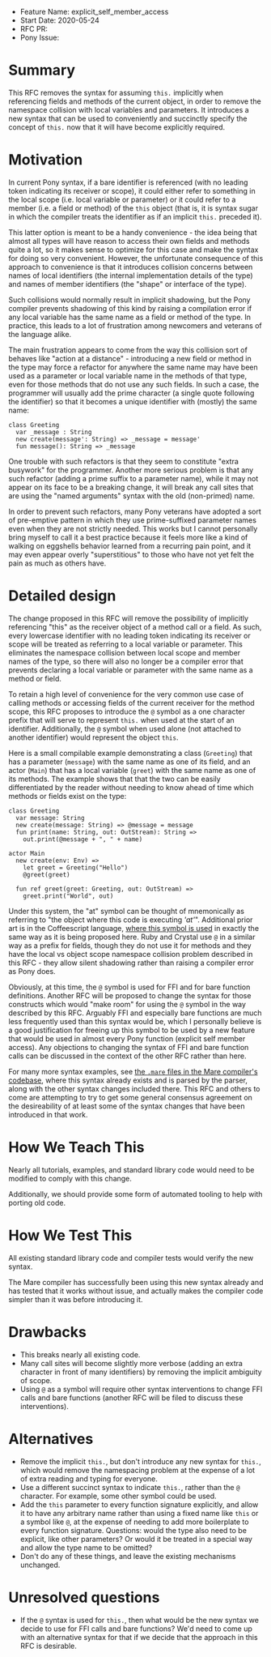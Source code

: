 - Feature Name: explicit_self_member_access
- Start Date: 2020-05-24
- RFC PR:
- Pony Issue:

# Summary

This RFC removes the syntax for assuming `this.` implicitly when referencing fields and methods of the current object, in order to remove the namespace collision with local variables and parameters. It introduces a new syntax that can be used to conveniently and succinctly specify the concept of `this.` now that it will have become explicitly required.

# Motivation

In current Pony syntax, if a bare identifier is referenced (with no leading token indicating its receiver or scope), it could either refer to something in the local scope (i.e. local variable or parameter) or it could refer to a member (i.e. a field or method) of the `this` object (that is, it is syntax sugar in which the compiler treats the identifier as if an implicit `this.` preceded it).

This latter option is meant to be a handy convenience - the idea being that almost all types will have reason to access their own fields and methods quite a lot, so it makes sense to optimize for this case and make the syntax for doing so very convenient. However, the unfortunate consequence of this approach to convenience is that it introduces collision concerns between names of local identifiers (the internal implementation details of the type) and names of member identifiers (the "shape" or interface of the type).

Such collisions would normally result in implicit shadowing, but the Pony compiler prevents shadowing of this kind by raising a compilation error if any local variable has the same name as a field or method of the type. In practice, this leads to a lot of frustration among newcomers and veterans of the language alike.

The main frustration appears to come from the way this collision sort of behaves like "action at a distance" - introducing a new field or method in the type may force a refactor for anywhere the same name may have been used as a parameter or local variable name in the methods of that type, even for those methods that do not use any such fields. In such a case, the programmer will usually add the prime character (a single quote following the identifier) so that it becomes a unique identifier with (mostly) the same name:

```pony
class Greeting
  var _message : String
  new create(message': String) => _message = message'
  fun message(): String => _message
```

One trouble with such refactors is that they seem to constitute "extra busywork" for the programmer. Another more serious problem is that any such
refactor (adding a prime suffix to a parameter name), while it may not appear on its face to be a breaking change, it will break any call sites that are using the "named arguments" syntax with the old (non-primed) name.

In order to prevent such refactors, many Pony veterans have adopted a sort of pre-emptive pattern in which they use prime-suffixed parameter names even when they are not strictly needed. This works but I cannot personally bring myself to call it a best practice because it feels more like a kind of walking on eggshells behavior learned from a recurring pain point, and it may even appear overly "superstitious" to those who have not yet felt the pain as much as others have.

# Detailed design

The change proposed in this RFC will remove the possibility of implicitly referencing "this" as the receiver object of a method call or a field. As such, every lowercase identifier with no leading token indicating its receiver or scope will be treated as referring to a local variable or parameter. This eliminates the namespace collision between local scope and member names of the type, so there will also no longer be a compiler error that prevents declaring a local variable or parameter with the same name as a method or field.

To retain a high level of convenience for the very common use case of calling methods or accessing fields of the current receiver for the method scope, this RFC proposes to introduce the `@` symbol as a one character prefix that will serve to represent `this.` when used at the start of an identifier. Additionally, the `@` symbol when used alone (not attached to another identifier) would represent the object `this`.

Here is a small compilable example demonstrating a class (`Greeting`) that has a parameter (`message`) with the same name as one of its field, and an actor (`Main`) that has a local variable (`greet`) with the same name as one of its methods. The example shows that that the two can be easily differentiated by the reader without needing to know ahead of time which methods or fields exist on the type:

```pony
class Greeting
  var message: String
  new create(message: String) => @message = message
  fun print(name: String, out: OutStream): String =>
    out.print(@message + ", " + name)

actor Main
  new create(env: Env) =>
    let greet = Greeting("Hello")
    @greet(greet)

  fun ref greet(greet: Greeting, out: OutStream) =>
    greet.print("World", out)
```

Under this system, the "at" symbol can be thought of mnemonically as referring to "the object where this code is executing *'at'*". Additional prior art is in the Coffeescript language, [where this symbol is used](https://coffeescript.org/#operators) in exactly the same way as it is being proposed here. Ruby and Crystal use `@` in a similar way as a prefix for fields, though they do not use it for methods and they have the local vs object scope namespace collision problem described in this RFC - they allow silent shadowing rather than raising a compiler error as Pony does.

Obviously, at this time, the `@` symbol is used for FFI and for bare function definitions. Another RFC will be proposed to change the syntax for those constructs which would "make room" for using the `@` symbol in the way described by this RFC. Arguably FFI and especially bare functions are much less frequently used than this syntax would be, which I personally believe is a good justification for freeing up this symbol to be used by a new feature that would be used in almost every Pony function (explicit self member access). Any objections to changing the syntax of FFI and bare function calls can be discussed in the context of the other RFC rather than here.

For many more syntax examples, see [the `.mare` files in the Mare compiler's codebase](https://github.com/jemc/mare/tree/master/src/prelude), where this syntax already exists and is parsed by the parser, along with the other syntax changes included there. This RFC and others to come are attempting to try to get some general consensus agreement on the desireability of at least some of the syntax changes that have been introduced in that work.

# How We Teach This

Nearly all tutorials, examples, and standard library code would need to be modified to comply with this change.

Additionally, we should provide some form of automated tooling to help with porting old code.

# How We Test This

All existing standard library code and compiler tests would verify the new syntax.

The Mare compiler has successfully been using this new syntax already and has tested that it works without issue, and actually makes the compiler code simpler than it was before introducing it.

# Drawbacks

* This breaks nearly all existing code.
* Many call sites will become slightly more verbose (adding an extra character in front of many identifiers) by removing the implicit ambiguity of scope.
* Using `@` as a symbol will require other syntax interventions to change FFI calls and bare functions (another RFC will be filed to discuss these interventions).

# Alternatives

- Remove the implicit `this.`, but don't introduce any new syntax for `this.`, which would remove the namespacing problem at the expense of a lot of extra reading and typing for everyone.
- Use a different succinct syntax to indicate `this.`, rather than the `@` character. For example, some other symbol could be used.
- Add the `this` parameter to every function signature explicitly, and allow it to have any arbitrary name rather than using a fixed name like `this` or a symbol like `@`, at the expense of needing to add more boilerplate to every function signature. Questions: would the type also need to be explicit, like other parameters? Or would it be treated in a special way and allow the type name to be omitted?
- Don't do any of these things, and leave the existing mechanisms unchanged.

# Unresolved questions

- If the `@` syntax is used for `this.`, then what would be the new syntax we decide to use for FFI calls and bare functions? We'd need to come up with an alternative syntax for that if we decide that the approach in this RFC is desirable.
